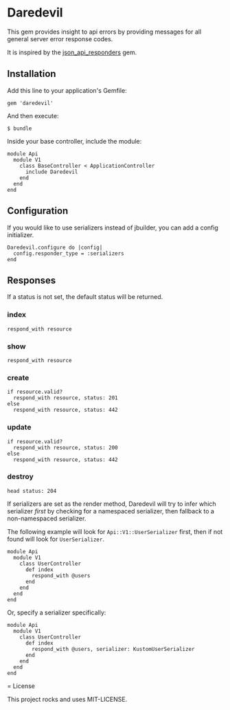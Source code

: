 # Daredevil

This gem provides insight to api errors by providing messages for all general server error response codes.

It is inspired by the [json_api_responders](https://github.com/stankec/json_api_responders) gem.

## Installation

Add this line to your application's Gemfile:

```
gem 'daredevil'
```

And then execute:

    $ bundle

Inside your base controller, include the module:

```
module Api
  module V1
    class BaseController < ApplicationController
      include Daredevil
    end
  end
end
```

## Configuration

If you would like to use serializers instead of jbuilder, you can add a config initializer.

```
Daredevil.configure do |config|
  config.responder_type = :serializers
end
```

## Responses

If a status is not set, the default status will be returned.

### index

    respond_with resource

### show

    respond_with resource

### create

    if resource.valid?
      respond_with resource, status: 201
    else
      respond_with resource, status: 442

### update

    if resource.valid?
      respond_with resource, status: 200
    else
      respond_with resource, status: 442

### destroy

    head status: 204

If serializers are set as the render method, Daredevil will try to infer which serializer _first_ by checking for a namespaced serializer, then fallback to a non-namespaced serializer.

The following example will look for `Api::V1::UserSerializer` first, then if not found will look for `UserSerializer`.

```
module Api
  module V1
    class UserController
      def index
        respond_with @users
      end
    end
  end
end
```

Or, specify a serializer specifically:


```
module Api
  module V1
    class UserController
      def index
        respond_with @users, serializer: KustomUserSerializer
      end
    end
  end
end
```

= License

This project rocks and uses MIT-LICENSE.
